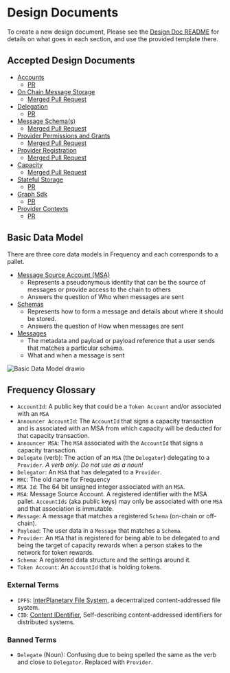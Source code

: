 # Design Documents

To create a new design document, Please see the [Design Doc README](https://github.com/frequency-chain/meta/blob/main/DESIGN_DOCS.md) for details on what goes in each section, and use the provided template there.

## Accepted Design Documents

- [Accounts](./accounts.md)
  - [PR](https://github.com/frequency-chain/frequency/pull/13)
- [On Chain Message Storage](message_storage.md)
  - [Merged Pull Request](https://github.com/frequency-chain/frequency/pull/15)
- [Delegation](./delegation.md)
  - [PR](https://github.com/frequency-chain/frequency/pull/14)
- [Message Schema(s)](./schema.md)
  - [Merged Pull Request](https://github.com/frequency-chain/frequency/pull/17)
- [Provider Permissions and Grants](./provider_permissions.md)
  - [Merged Pull Request](https://github.com/frequency-chain/frequency/pull/150)
- [Provider Registration](./provider_registration.md)
  - [Merged Pull Request](https://github.com/frequency-chain/frequency/pull/208)
- [Capacity](./capacity.md)
  - [Merged Pull Request](https://github.com/frequency-chain/frequency/pull/426)
- [Stateful Storage](./stateful_storage.md)
  - [PR](https://github.com/frequency-chain/frequency/pull/900)
- [Graph Sdk](./graph_sdk.md)
  - [PR](https://github.com/frequency-chain/frequency/pull/1159)
- [Provider Contexts](./provider_contexts.md)
  - [PR](https://github.com/frequency-chain/frequency/pull/2311)

## Basic Data Model

There are three core data models in Frequency and each corresponds to a pallet.

- [Message Source Account (MSA)](../pallets/msa/)
  - Represents a pseudonymous identity that can be the source of messages or provide access to the chain to others
  - Answers the question of Who when messages are sent
- [Schemas](../pallets/schemas/)
  - Represents how to form a message and details about where it should be stored.
  - Answers the question of How when messages are sent
- [Messages](../pallets/messages/)
  - The metadata and payload or payload reference that a user sends that matches a particular schema.
  - What and when a message is sent

![Basic Data Model drawio](../docs/images/BasicDataModel.drawio.png?raw=true)

## Frequency Glossary

- `AccountId`: A public key that could be a `Token Account` and/or associated with an `MSA`
- `Announcer AccountId`: The `AccountId` that signs a capacity transaction and is associated with an MSA from which capacity will be deducted for that capacity transaction.
- `Announcer MSA`: The `MSA` associated with the `AccountId` that signs a capacity transaction.
- `Delegate` (verb): The action of an `MSA` (the `Delegator`) delegating to a `Provider`. _A verb only. Do not use as a noun!_
- `Delegator`: An `MSA` that has delegated to a `Provider`.
- `MRC`: The old name for Frequency
- `MSA Id`: The 64 bit unsigned integer associated with an `MSA`.
- `MSA`: Message Source Account. A registered identifier with the MSA pallet. `AccountIds` (aka public keys) may only be associated with one `MSA` and that association is immutable.
- `Message`: A message that matches a registered `Schema` (on-chain or off-chain).
- `Payload`: The user data in a `Message` that matches a `Schema`.
- `Provider`: An `MSA` that is registered for being able to be delegated to and being the target of capacity rewards when a person stakes to the network for token rewards.
- `Schema`: A registered data structure and the settings around it.
- `Token Account`: An `AccountId` that is holding tokens.

### External Terms

- `IPFS`: [InterPlanetary File System](https://docs.ipfs.io/), a decentralized content-addressed file system.
- `CID`: [Content IDentifier](https://github.com/multiformats/cid/), Self-describing content-addressed identifiers for distributed systems.

### Banned Terms

- `Delegate` (Noun): Confusing due to being spelled the same as the verb and close to `Delegator`. Replaced with `Provider`.
